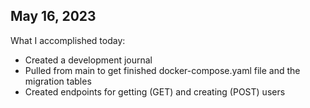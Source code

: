 ## May 16, 2023

What I accomplished today:
* Created a development journal
* Pulled from main to get finished docker-compose.yaml file and the migration tables
* Created endpoints for getting (GET) and creating (POST) users
